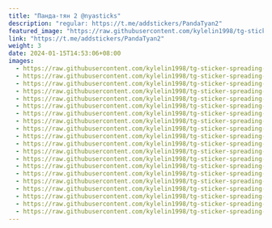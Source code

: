 ```yaml
---
title: "Панда-тян 2 @nyasticks"
description: "regular: https://t.me/addstickers/PandaTyan2"
featured_image: "https://raw.githubusercontent.com/kylelin1998/tg-sticker-spreading-worldwide-images/main/img/9144c0a0-8d43-4315-a4be-e8cfa9b19a88.jpg"
link: "https://t.me/addstickers/PandaTyan2"
weight: 3
date: 2024-01-15T14:53:06+08:00
images:
  - https://raw.githubusercontent.com/kylelin1998/tg-sticker-spreading-worldwide-images/main/img/9144c0a0-8d43-4315-a4be-e8cfa9b19a88.jpg
  - https://raw.githubusercontent.com/kylelin1998/tg-sticker-spreading-worldwide-images/main/img/424ceb64-ee01-4714-ba21-837440f55511.jpg
  - https://raw.githubusercontent.com/kylelin1998/tg-sticker-spreading-worldwide-images/main/img/1bdc99ba-eb8d-46b6-a59d-d7177b29a7ab.jpg
  - https://raw.githubusercontent.com/kylelin1998/tg-sticker-spreading-worldwide-images/main/img/724199fe-8ed5-44fc-9b88-bde979e55f86.jpg
  - https://raw.githubusercontent.com/kylelin1998/tg-sticker-spreading-worldwide-images/main/img/5f4dbea2-089e-473d-a64b-74f10fea4f58.jpg
  - https://raw.githubusercontent.com/kylelin1998/tg-sticker-spreading-worldwide-images/main/img/22538e8a-2bb4-4939-a0a8-932377b7af6e.jpg
  - https://raw.githubusercontent.com/kylelin1998/tg-sticker-spreading-worldwide-images/main/img/8feb3a98-3c0b-4ade-ba7c-0192fbce62a3.jpg
  - https://raw.githubusercontent.com/kylelin1998/tg-sticker-spreading-worldwide-images/main/img/615e447c-02d8-4930-b2fe-59b254ff11d2.jpg
  - https://raw.githubusercontent.com/kylelin1998/tg-sticker-spreading-worldwide-images/main/img/8c658d09-dff4-4cc4-9a2f-6eb28d0dcd7e.jpg
  - https://raw.githubusercontent.com/kylelin1998/tg-sticker-spreading-worldwide-images/main/img/04f27d62-2d02-4c71-a691-d54e461d0e7f.jpg
  - https://raw.githubusercontent.com/kylelin1998/tg-sticker-spreading-worldwide-images/main/img/8cfd9a0c-8063-4e83-90ba-771140dc23cc.jpg
  - https://raw.githubusercontent.com/kylelin1998/tg-sticker-spreading-worldwide-images/main/img/a4047a0c-1c5c-46b3-a4ba-9016910e7e19.jpg
  - https://raw.githubusercontent.com/kylelin1998/tg-sticker-spreading-worldwide-images/main/img/b66f16fc-28f4-4de6-aef9-3f7ce4721f34.jpg
  - https://raw.githubusercontent.com/kylelin1998/tg-sticker-spreading-worldwide-images/main/img/0a3d4f07-5990-4a00-a19c-4ee89a39908e.jpg
  - https://raw.githubusercontent.com/kylelin1998/tg-sticker-spreading-worldwide-images/main/img/ba7404e9-5e8f-4d5b-a31b-edb4ea3663bc.jpg
  - https://raw.githubusercontent.com/kylelin1998/tg-sticker-spreading-worldwide-images/main/img/4eb8ade4-776f-4fd7-bcfe-71fc79065d5d.jpg
  - https://raw.githubusercontent.com/kylelin1998/tg-sticker-spreading-worldwide-images/main/img/5d05ea2f-d2ae-4cb1-82ef-35414445c076.jpg
  - https://raw.githubusercontent.com/kylelin1998/tg-sticker-spreading-worldwide-images/main/img/77890c87-4fd1-4ae5-94df-8af1d1210d6b.jpg
  - https://raw.githubusercontent.com/kylelin1998/tg-sticker-spreading-worldwide-images/main/img/264d5c44-2b79-4bf2-ab97-2c00235bb827.jpg
  - https://raw.githubusercontent.com/kylelin1998/tg-sticker-spreading-worldwide-images/main/img/ae5179b3-6cdc-4e0f-890d-bb5583b0154c.jpg
---
```

